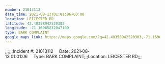 ```yaml
---
number: 21013112
date_time: 2021-08-13T01:01:06+00:00
location: LEICESTER RD
latitude: 42.40358942520303
longitude: -71.16965832047109
type: BARK COMPLAINT
google_maps_link: https://maps.google.com/?q=42.40358942520303,-71.16965832047109
---
```


;;;;;;Incident #: 21013112     Date: 2021‐08‐13 01:01:06     Type: BARK COMPLAINT;;;Location: LEICESTER RD;;;
